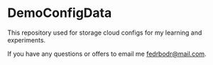 # DemoConfigData
This repository used for storage cloud configs for my learning and experiments.

If you have any questions or offers to email me fedrbodr@mail.com.
